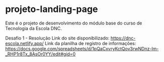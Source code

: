 # projeto-landing-page
Este é o projeto de desenvolvimento do módulo base do curso de Tecnologia da Escola DNC.

Desafio 1 - Resolução
Link do site disponibilizado: https://dnc-escola.netlify.app/
Link da planilha de registro de informações: https://docs.google.com/spreadsheets/d/1pQaCxvryKctQov3rwNDnz-lm-_RHP1r8Tx_8AsOr0YY/edit#gid=0 
